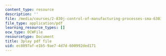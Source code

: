 ```yaml
---
content_type: resource
description: ''
file: /media/courses/2-830j-control-of-manufacturing-processes-sma-6303-spring-2008/ec8097afe1b59ae74d7d600992ded171_MyWivgwDPtg.pdf
file_type: application/pdf
learning_resource_types: []
ocw_type: OCWFile
resourcetype: Document
title: 3play pdf file
uid: ec8097af-e1b5-9ae7-4d7d-600992ded171
---
```

